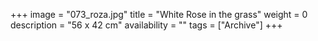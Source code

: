 +++
image = "073_roza.jpg"
title = "White Rose in the grass"
weight = 0
description = "56 x 42 cm"
availability = ""
tags = ["Archive"]
+++
